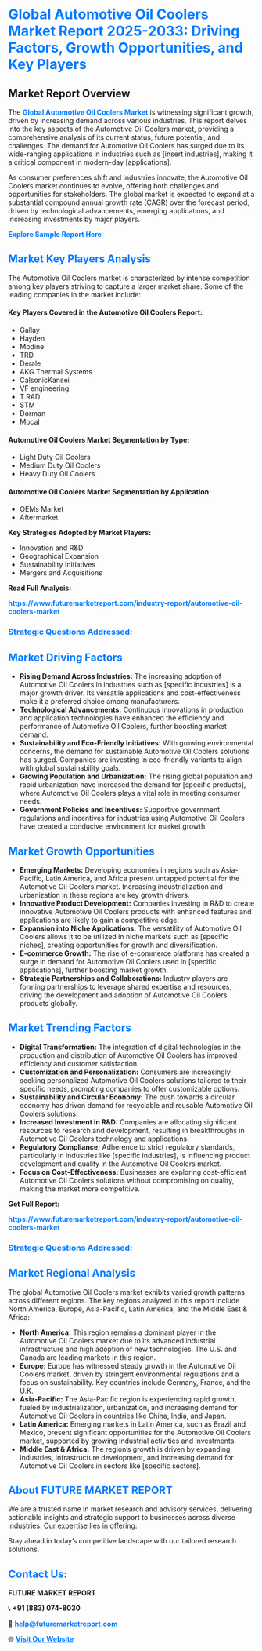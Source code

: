 <h1 style="color: #007BFF;">Global Automotive Oil Coolers Market Report 2025-2033: Driving Factors, Growth Opportunities, and Key Players</h1>

<section id="overview">
<h2>Market Report Overview</h2>
<p>The <a href="https://www.futuremarketreport.com/industry-report/automotive-oil-coolers-market" style="color: #007BFF; text-decoration: none;"><strong>Global Automotive Oil Coolers Market</strong></a> is witnessing significant growth, driven by increasing demand across various industries. This report delves into the key aspects of the Automotive Oil Coolers market, providing a comprehensive analysis of its current status, future potential, and challenges. The demand for Automotive Oil Coolers has surged due to its wide-ranging applications in industries such as [insert industries], making it a critical component in modern-day [applications].</p>
<p>As consumer preferences shift and industries innovate, the Automotive Oil Coolers market continues to evolve, offering both challenges and opportunities for stakeholders. The global market is expected to expand at a substantial compound annual growth rate (CAGR) over the forecast period, driven by technological advancements, emerging applications, and increasing investments by major players.</p>
</section>

<section id="overview">
<p><a href="https://www.futuremarketreport.com/request-sample/reportId=87946" style="color: #007BFF; text-decoration: none;"><strong>Explore Sample Report Here</strong></a></p>
</section>

<section id="key-players">
<h2 style="color: #007BFF;">Market Key Players Analysis</h2>
<p>The Automotive Oil Coolers market is characterized by intense competition among key players striving to capture a larger market share. Some of the leading companies in the market include:</p>
<h4>Key Players Covered in the Automotive Oil Coolers Report:</h4>
<ul><li>Gallay</li><li>Hayden</li><li>Modine</li><li>TRD</li><li>Derale</li><li>AKG Thermal Systems</li><li>CalsonicKansei</li><li>VF engineering</li><li>T.RAD</li><li>STM</li><li>Dorman</li><li>Mocal</li></ul>
<h4>Automotive Oil Coolers Market Segmentation by Type:</h4>
<ul><li>Light Duty Oil Coolers</li><li>Medium Duty Oil Coolers</li><li>Heavy Duty Oil Coolers</li></ul>

<h4>Automotive Oil Coolers Market Segmentation by Application:</h4>
<ul><li>OEMs Market</li><li>Aftermarket</li></ul>
<p><strong>Key Strategies Adopted by Market Players:</strong></p>
<ul>
<li>Innovation and R&D</li>
<li>Geographical Expansion</li>
<li>Sustainability Initiatives</li>
<li>Mergers and Acquisitions</li>
</ul>
</section>

<section>
<p><strong>Read Full Analysis: </strong></p><a href="https://www.futuremarketreport.com/industry-report/automotive-oil-coolers-market" style="color: #007BFF; text-decoration: none;"><strong>https://www.futuremarketreport.com/industry-report/automotive-oil-coolers-market</strong></a>
<h3 style="color: #007BFF;">Strategic Questions Addressed:</h3>
</section>

<section id="driving-factors">
<h2 style="color: #007BFF;">Market Driving Factors</h2>
<ul>
<li><strong>Rising Demand Across Industries:</strong> The increasing adoption of Automotive Oil Coolers in industries such as [specific industries] is a major growth driver. Its versatile applications and cost-effectiveness make it a preferred choice among manufacturers.</li>
<li><strong>Technological Advancements:</strong> Continuous innovations in production and application technologies have enhanced the efficiency and performance of Automotive Oil Coolers, further boosting market demand.</li>
<li><strong>Sustainability and Eco-Friendly Initiatives:</strong> With growing environmental concerns, the demand for sustainable Automotive Oil Coolers solutions has surged. Companies are investing in eco-friendly variants to align with global sustainability goals.</li>
<li><strong>Growing Population and Urbanization:</strong> The rising global population and rapid urbanization have increased the demand for [specific products], where Automotive Oil Coolers plays a vital role in meeting consumer needs.</li>
<li><strong>Government Policies and Incentives:</strong> Supportive government regulations and incentives for industries using Automotive Oil Coolers have created a conducive environment for market growth.</li>
</ul>
</section>

<section id="growth-opportunities">
<h2 style="color: #007BFF;">Market Growth Opportunities</h2>
<ul>
<li><strong>Emerging Markets:</strong> Developing economies in regions such as Asia-Pacific, Latin America, and Africa present untapped potential for the Automotive Oil Coolers market. Increasing industrialization and urbanization in these regions are key growth drivers.</li>
<li><strong>Innovative Product Development:</strong> Companies investing in R&D to create innovative Automotive Oil Coolers products with enhanced features and applications are likely to gain a competitive edge.</li>
<li><strong>Expansion into Niche Applications:</strong> The versatility of Automotive Oil Coolers allows it to be utilized in niche markets such as [specific niches], creating opportunities for growth and diversification.</li>
<li><strong>E-commerce Growth:</strong> The rise of e-commerce platforms has created a surge in demand for Automotive Oil Coolers used in [specific applications], further boosting market growth.</li>
<li><strong>Strategic Partnerships and Collaborations:</strong> Industry players are forming partnerships to leverage shared expertise and resources, driving the development and adoption of Automotive Oil Coolers products globally.</li>
</ul>
</section>

<section id="trending-factors">
<h2 style="color: #007BFF;">Market Trending Factors</h2>
<ul>
<li><strong>Digital Transformation:</strong> The integration of digital technologies in the production and distribution of Automotive Oil Coolers has improved efficiency and customer satisfaction.</li>
<li><strong>Customization and Personalization:</strong> Consumers are increasingly seeking personalized Automotive Oil Coolers solutions tailored to their specific needs, prompting companies to offer customizable options.</li>
<li><strong>Sustainability and Circular Economy:</strong> The push towards a circular economy has driven demand for recyclable and reusable Automotive Oil Coolers solutions.</li>
<li><strong>Increased Investment in R&D:</strong> Companies are allocating significant resources to research and development, resulting in breakthroughs in Automotive Oil Coolers technology and applications.</li>
<li><strong>Regulatory Compliance:</strong> Adherence to strict regulatory standards, particularly in industries like [specific industries], is influencing product development and quality in the Automotive Oil Coolers market.</li>
<li><strong>Focus on Cost-Effectiveness:</strong> Businesses are exploring cost-efficient Automotive Oil Coolers solutions without compromising on quality, making the market more competitive.</li>
</ul>
</section>

<section>
<p><strong>Get Full Report: </strong></p><a href="https://www.futuremarketreport.com/industry-report/automotive-oil-coolers-market" style="color: #007BFF; text-decoration: none;"><strong>https://www.futuremarketreport.com/industry-report/automotive-oil-coolers-market</strong></a>
<h3 style="color: #007BFF;">Strategic Questions Addressed:</h3>
</section>


<section id="regional-analysis">
<h2 style="color: #007BFF;">Market Regional Analysis</h2>
<p>The global Automotive Oil Coolers market exhibits varied growth patterns across different regions. The key regions analyzed in this report include North America, Europe, Asia-Pacific, Latin America, and the Middle East & Africa:</p>
<ul>
<li><strong>North America:</strong> This region remains a dominant player in the Automotive Oil Coolers market due to its advanced industrial infrastructure and high adoption of new technologies. The U.S. and Canada are leading markets in this region.</li>
<li><strong>Europe:</strong> Europe has witnessed steady growth in the Automotive Oil Coolers market, driven by stringent environmental regulations and a focus on sustainability. Key countries include Germany, France, and the U.K.</li>
<li><strong>Asia-Pacific:</strong> The Asia-Pacific region is experiencing rapid growth, fueled by industrialization, urbanization, and increasing demand for Automotive Oil Coolers in countries like China, India, and Japan.</li>
<li><strong>Latin America:</strong> Emerging markets in Latin America, such as Brazil and Mexico, present significant opportunities for the Automotive Oil Coolers market, supported by growing industrial activities and investments.</li>
<li><strong>Middle East & Africa:</strong> The region’s growth is driven by expanding industries, infrastructure development, and increasing demand for Automotive Oil Coolers in sectors like [specific sectors].</li>
</ul>
</section>

<footer>
<h2 style="color: #007BFF;">About FUTURE MARKET REPORT</h2>
<p>We are a trusted name in market research and advisory services, delivering actionable insights and strategic support to businesses across diverse industries. Our expertise lies in offering:</p>

<p>Stay ahead in today’s competitive landscape with our tailored research solutions.</p>

<h2 style="color: #007BFF;">Contact Us:</h2>
<p><strong>FUTURE MARKET REPORT</strong></p>
<p>📞 <strong>+91 (883) 074-8030</strong></p>
<p>📧 <strong><a href="mailto:help@futuremarketreport.com" style="color: #007BFF;">help@futuremarketreport.com</a></strong></p>
<p>🌐 <strong><a href="https://www.futuremarketreport.com/" style="color: #007BFF;">Visit Our Website</a></strong></p>
</footer>